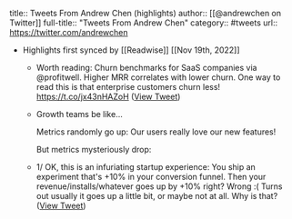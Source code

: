 title:: Tweets From Andrew Chen (highlights)
author:: [[@andrewchen on Twitter]]
full-title:: "Tweets From Andrew Chen"
category:: #tweets
url:: https://twitter.com/andrewchen

- Highlights first synced by [[Readwise]] [[Nov 19th, 2022]]
	- Worth reading: Churn benchmarks for SaaS companies via @profitwell. Higher MRR correlates with lower churn. One way to read this is that enterprise customers churn less! https://t.co/jx43nHAZoH ([View Tweet](https://twitter.com/andrewchen/status/1014926493971988480))
	- Growth teams be like...
	  
	  Metrics randomly go up:
	  Our users really love our new features!
	  
	  But metrics mysteriously drop:
	- 1/ OK, this is an infuriating startup experience: You ship an experiment that's +10% in your conversion funnel. Then your revenue/installs/whatever goes up by +10% right? Wrong :( Turns out usually it goes up a little bit, or maybe not at all. Why is that? ([View Tweet](https://twitter.com/andrewchen/status/992114899991060481))